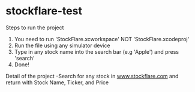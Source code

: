 # stockflare-test

Steps to run the project
1) You need to run 'StockFlare.xcworkspace' NOT 'StockFlare.xcodeproj'
3) Run the file using any simulator device
4) Type in any stock name into the search bar (e.g 'Apple') and press 'search'
5) Done!

Detail of the project
-Search for any stock in www.stockflare.com and return with Stock Name, Ticker, and Price
